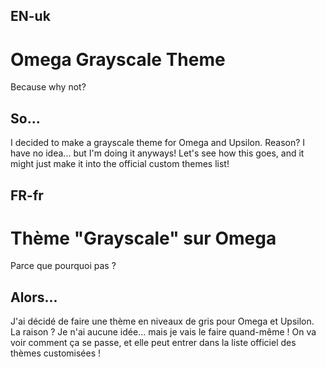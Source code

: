 ## EN-uk

# Omega Grayscale Theme
Because why not?

## So...
I decided to make a grayscale theme for Omega and Upsilon. Reason? I have no idea... but I'm doing it anyways! Let's see how this goes, and it might just make it into the official custom themes list!

## FR-fr

# Thème "Grayscale" sur Omega
Parce que pourquoi pas ?

## Alors...
J'ai décidé de faire une thème en niveaux de gris pour Omega et Upsilon. La raison ? Je n'ai aucune idée... mais je vais le faire quand-même ! On va voir comment ça se passe, et elle peut entrer dans la liste officiel des thèmes customisées !
